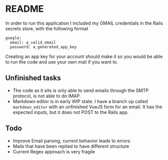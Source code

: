 # README

In order to run this application I included my GMAIL credentials in the Rails secrets store, with
the following format

```
google:
  email: a_valid_email
  password: a_generated_app_key
```

Creating an app key for your account should make it so you would be able to run the code and use
your own mail if you want to.

## Unfinished tasks

- The code as it sits is only able to send emails through the SMTP protocol, is not able to do IMAP.
- Markdown editor is in early WIP state. I have a branch up called `markdown_editor` with an
unfinished VueJS form for an email. It has the expected inputs, but it does not POST to the Rails app.

## Todo

- Improve Email parsing, current behavior leads to errors:
 - Mails that have been replied to have different structure
 - Current Regex approach is very fragile